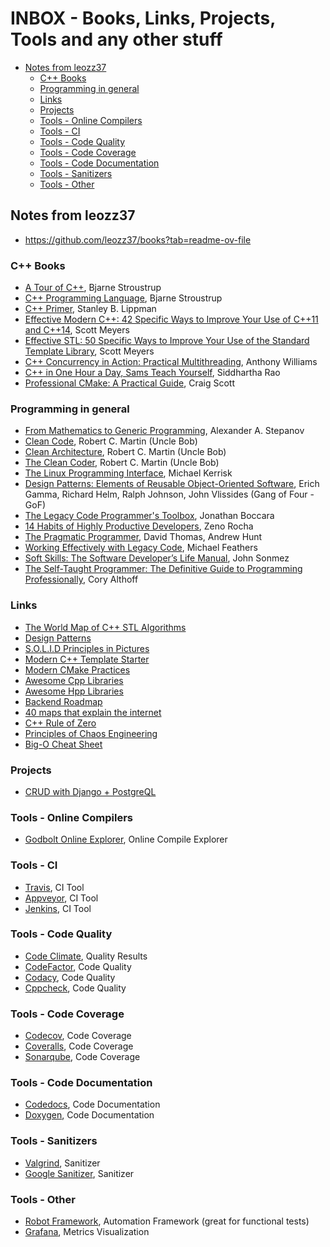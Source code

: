 # INBOX - Books, Links, Projects, Tools and any other stuff

- [Notes from leozz37](#notes-from-leozz37)
  - [C++ Books](#c-books)
  - [Programming in general](#programming-in-general)
  - [Links](#links)
  - [Projects](#projects)
  - [Tools - Online Compilers](#tools---online-compilers)
  - [Tools - CI](#tools---ci)
  - [Tools - Code Quality](#tools---code-quality)
  - [Tools - Code Coverage](#tools---code-coverage)
  - [Tools - Code Documentation](#tools---code-documentation)
  - [Tools - Sanitizers](#tools---sanitizers)
  - [Tools - Other](#tools---other)

## Notes from leozz37

- https://github.com/leozz37/books?tab=readme-ov-file

### C++ Books

- [A Tour of C++](https://www.amazon.com.br/Tour-C-2nd-Bjarne-Stroustrup/dp/0134997832/ref=sr_1_1?__mk_pt_BR=%C3%85M%C3%85%C5%BD%C3%95%C3%91&crid=1IR5XEA4IMCVQ&dchild=1&keywords=a+tour+of+c%2B%2B&qid=1597129065&sprefix=a+tour+of%2Caps%2C286&sr=8-1), Bjarne Stroustrup
- [C++ Programming Language](https://www.amazon.com.br/Programming-Language-Programm-Lang_p4-English-ebook/dp/B00DUW4BMS/ref=sr_1_6?__mk_pt_BR=%C3%85M%C3%85%C5%BD%C3%95%C3%91&dchild=1&keywords=c%2B%2B&qid=1597129178&s=digital-text&sr=1-6), Bjarne Stroustrup
- [C++ Primer](https://www.amazon.com.br/dp/B0091I7FEQ/?coliid=I2ONYYNLR64P4I&colid=1EQTD27MP9O7E&psc=0&ref_=lv_ov_lig_dp_it), Stanley B. Lippman
- [Effective Modern C++: 42 Specific Ways to Improve Your Use of C++11 and C++14](https://www.amazon.com.br/Effective-Modern-Specific-Improve-English-ebook/dp/B00PGCMGDQ/ref=sr_1_1?__mk_pt_BR=%C3%85M%C3%85%C5%BD%C3%95%C3%91&dchild=1&keywords=scott+meyers&qid=1597129283&s=digital-text&sr=1-1), Scott Meyers
- [Effective STL: 50 Specific Ways to Improve Your Use of the Standard Template Library](https://www.amazon.com.br/Effective-STL-Specific-Standard-Template/dp/0201749629/ref=pd_day0_14_24?_encoding=UTF8&pd_rd_i=0201749629&pd_rd_r=3c78913f-2d33-4f25-946b-9f02b03e273e&pd_rd_w=w0mzy&pd_rd_wg=3bL6K&pf_rd_p=c4c4ce2a-5c19-402b-95c2-78b460af9127&pf_rd_r=WYY9E2E4CC6DXHS6XTX1&psc=1&refRID=WYY9E2E4CC6DXHS6XTX1), Scott Meyers
- [C++ Concurrency in Action: Practical Multithreading](https://www.amazon.com.br/dp/1933988770/?coliid=IFWSZMV9BOYXG&colid=1EQTD27MP9O7E&psc=1&ref_=lv_ov_lig_dp_it), Anthony Williams
- [C++ in One Hour a Day, Sams Teach Yourself](https://www.amazon.com.br/One-Hour-Sams-Teach-Yourself/dp/0789757745/ref=pd_day0_14_9?_encoding=UTF8&pd_rd_i=0789757745&pd_rd_r=3c78913f-2d33-4f25-946b-9f02b03e273e&pd_rd_w=w0mzy&pd_rd_wg=3bL6K&pf_rd_p=c4c4ce2a-5c19-402b-95c2-78b460af9127&pf_rd_r=WYY9E2E4CC6DXHS6XTX1&psc=1&refRID=WYY9E2E4CC6DXHS6XTX1), Siddhartha Rao
- [Professional CMake: A Practical Guide](https://crascit.com/professional-cmake/), Craig Scott

### Programming in general

- [From Mathematics to Generic Programming](https://www.amazon.com.br/Mathematics-Generic-Programming-English-ebook/dp/B00PKH9XAG/ref=sr_1_1?__mk_pt_BR=%C3%85M%C3%85%C5%BD%C3%95%C3%91&dchild=1&keywords=generic+programming&qid=1597129117&sr=8-1), Alexander A. Stepanov
- [Clean Code](https://www.amazon.com.br/Clean-Code-Handbook-Software-Craftsmanship/dp/0132350882/ref=pd_day0_14_13?_encoding=UTF8&pd_rd_i=0132350882&pd_rd_r=3c78913f-2d33-4f25-946b-9f02b03e273e&pd_rd_w=w0mzy&pd_rd_wg=3bL6K&pf_rd_p=c4c4ce2a-5c19-402b-95c2-78b460af9127&pf_rd_r=WYY9E2E4CC6DXHS6XTX1&psc=1&refRID=WYY9E2E4CC6DXHS6XTX1), Robert C. Martin (Uncle Bob)
- [Clean Architecture](https://www.amazon.com.br/Clean-Architecture-Craftsmans-Software-Structure/dp/0134494164/ref=pd_bxgy_img_2/130-2934139-4618003?_encoding=UTF8&pd_rd_i=0134494164&pd_rd_r=07491272-a6d1-47bc-a4e3-32d9115de12e&pd_rd_w=9Qpx4&pd_rd_wg=JkbWa&pf_rd_p=cfb8196f-900f-4d57-8879-02619d5aab28&pf_rd_r=024KJ9B8B0K10JP0MFSS&psc=1&refRID=024KJ9B8B0K10JP0MFSS), Robert C. Martin (Uncle Bob)
- [The Clean Coder](https://www.amazon.com.br/Clean-Coder-Conduct-Professional-Programmers-ebook/dp/B0050JLC9Y/ref=sr_1_2?__mk_pt_BR=%C3%85M%C3%85%C5%BD%C3%95%C3%91&dchild=1&keywords=the+clean+coder&qid=1597129738&sr=8-2), Robert C. Martin (Uncle Bob)
- [The Linux Programming Interface](https://www.amazon.com.br/dp/B004OEJMZM/?coliid=I22USYQUBZ5ZKT&colid=1EQTD27MP9O7E&psc=0&ref_=lv_ov_lig_dp_it), Michael Kerrisk
- [Design Patterns: Elements of Reusable Object-Oriented Software](https://www.amazon.com.br/Design-Patterns-Elements-Reusable-Object-Oriented/dp/0201633612/ref=pd_day0_14_8?_encoding=UTF8&pd_rd_i=0201633612&pd_rd_r=3c78913f-2d33-4f25-946b-9f02b03e273e&pd_rd_w=w0mzy&pd_rd_wg=3bL6K&pf_rd_p=c4c4ce2a-5c19-402b-95c2-78b460af9127&pf_rd_r=WYY9E2E4CC6DXHS6XTX1&psc=1&refRID=WYY9E2E4CC6DXHS6XTX1), Erich Gamma, Richard Helm, Ralph Johnson, John Vlissides (Gang of Four - GoF)
- [The Legacy Code Programmer's Toolbox](https://www.amazon.com.br/Legacy-Code-Programmers-Toolbox-Developers-ebook/dp/B07Y6T2VN1/ref=sr_1_2?__mk_pt_BR=%C3%85M%C3%85%C5%BD%C3%95%C3%91&dchild=1&keywords=legacy+code&qid=1597129805&sr=8-2), Jonathan Boccara
- [14 Habits of Highly Productive Developers](https://www.amazon.com.br/Habits-Highly-Productive-Developers-English-ebook/dp/B08BF74RRG/ref=sr_1_2?__mk_pt_BR=%C3%85M%C3%85%C5%BD%C3%95%C3%91&crid=2651PS79GERI3&dchild=1&keywords=14+habitos+de+desenvolvedores+altamente+produtivos&qid=1597154480&sprefix=14+ha%2Caps%2C294&sr=8-2), Zeno Rocha
- [The Pragmatic Programmer](https://www.amazon.com.br/Pragmatic-Programmer-journey-mastery-Anniversary-ebook/dp/B07VRS84D1/ref=sr_1_1?__mk_pt_BR=%C3%85M%C3%85%C5%BD%C3%95%C3%91&dchild=1&keywords=The+Pragmatic+Programmer%3A+20th+Anniversary+Edition%2C+2nd+Edition&qid=1600100218&sr=8-1), David Thomas, Andrew Hunt
- [Working Effectively with Legacy Code](https://www.amazon.com.br/Working-Effectively-Legacy-Michael-Feathers/dp/0131177052), Michael Feathers
- [Soft Skills: The Software Developer’s Life Manual](https://www.amazon.com.br/Soft-Skills-Software-Developers-Manual/dp/1617292397), John Sonmez
- [The Self-Taught Programmer: The Definitive Guide to Programming Professionally](https://www.amazon.com.br/Self-Taught-Programmer-Definitive-Programming-Professionally-ebook/dp/B01M01YDQA), Cory Althoff

### Links

- [The World Map of C++ STL Algorithms](https://www.fluentcpp.com/getthemap/)
- [Design Patterns](https://refactoring.guru/design-patterns)
- [S.O.L.I.D Principles in Pictures](https://medium.com/backticks-tildes/the-s-o-l-i-d-principles-in-pictures-b34ce2f1e898)
- [Modern C++ Template Starter](https://github.com/TheLartians/ModernCppStarter)
- [Modern CMake Practices](https://pabloariasal.github.io/2018/02/19/its-time-to-do-cmake-right/)
- [Awesome Cpp Libraries](https://github.com/fffaraz/awesome-cpp)
- [Awesome Hpp Libraries](https://github.com/p-ranav/awesome-hpp)
- [Backend Roadmap](https://roadmap.sh/backend)
- [40 maps that explain the internet](https://www.vox.com/a/internet-maps)
- [C++ Rule of Zero](http://web.archive.org/web/20171203020717/https://blog.rmf.io/cxx11/rule-of-zero)
- [Principles of Chaos Engineering](https://principlesofchaos.org/)
- [Big-O Cheat Sheet](https://www.bigocheatsheet.com/)

### Projects

- [CRUD with Django + PostgreQL](https://bezkoder.com/django-postgresql-crud-rest-framework/)

### Tools - Online Compilers

- [Godbolt Online Explorer](https://godbolt.org/), Online Compile Explorer

### Tools - CI

- [Travis](https://travis-ci.com), CI Tool
- [Appveyor](https://ci.appveyor.com), CI Tool
- [Jenkins](https://www.jenkins.io/), CI Tool

### Tools - Code Quality

- [Code Climate](https://codeclimate.com/), Quality Results
- [CodeFactor](https://www.codefactor.io), Code Quality
- [Codacy](https://app.codacy.com), Code Quality
- [Cppcheck](http://cppcheck.sourceforge.net/), Code Quality

### Tools - Code Coverage

- [Codecov](https://codecov.io/), Code Coverage
- [Coveralls](https://coveralls.io), Code Coverage
- [Sonarqube](https://www.sonarqube.org/), Code Coverage

### Tools - Code Documentation

- [Codedocs](https://codedocs.xyz/), Code Documentation
- [Doxygen](https://www.doxygen.nl/index.html), Code Documentation

### Tools - Sanitizers

- [Valgrind](https://valgrind.org/), Sanitizer
- [Google Sanitizer](https://github.com/google/sanitizers), Sanitizer

### Tools - Other

- [Robot Framework](https://robotframework.org/), Automation Framework (great for functional tests)
- [Grafana](https://grafana.com/), Metrics Visualization
